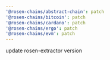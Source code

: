 ```yaml
---
'@rosen-chains/abstract-chain': patch
'@rosen-chains/bitcoin': patch
'@rosen-chains/cardano': patch
'@rosen-chains/ergo': patch
'@rosen-chains/evm': patch
---
```


update rosen-extractor version
